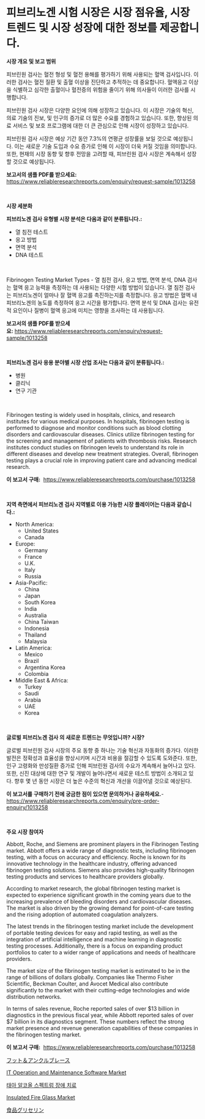 <p><h1>피브리노겐 시험 시장은 시장 점유율, 시장 트렌드 및 시장 성장에 대한 정보를 제공합니다.</h1></p><p><strong>시장 개요 및 보고 범위</strong></p>
<p><p>피브린원 검사는 혈전 형성 및 혈전 용해를 평가하기 위해 사용되는 혈액 검사입니다. 이러한 검사는 혈전 질환 및 출혈 이상을 진단하고 추적하는 데 중요합니다. 혈액응고 이상을 식별하고 심각한 출혈이나 혈전증의 위험을 줄이기 위해 의사들이 이러한 검사를 시행합니다.</p><p>피브린원 검사 시장은 다양한 요인에 의해 성장하고 있습니다. 이 시장은 기술의 혁신, 의료 기술의 진보, 및 인구의 증가로 더 많은 수요를 경험하고 있습니다. 또한, 향상된 의료 서비스 및 보호 프로그램에 대한 더 큰 관심으로 인해 시장이 성장하고 있습니다.</p><p>피브린원 검사 시장은 예상 기간 동안 7.3%의 연평균 성장률을 보일 것으로 예상됩니다. 이는 새로운 기술 도입과 수요 증가로 인해 이 시장이 더욱 커질 것임을 의미합니다. 또한, 현재의 시장 동향 및 향후 전망을 고려할 때, 피브린원 검사 시장은 계속해서 성장할 것으로 예상됩니다.</p></p>
<p><strong>보고서의 샘플 PDF를 받으세요:</strong> <a href="https://www.reliableresearchreports.com/enquiry/request-sample/1013258">https://www.reliableresearchreports.com/enquiry/request-sample/1013258</a></p>
<p>&nbsp;</p>
<p><strong>시장 세분화</strong></p>
<p><strong>피브리노겐 검사 유형별 시장 분석은 다음과 같이 분류됩니다.:</strong></p>
<p><ul><li>열 침전 테스트</li><li>응고 방법</li><li>면역 분석</li><li>DNA 테스트</li></ul></p>
<p>&nbsp;</p>
<p><p>Fibrinogen Testing Market Types - 열 침전 검사, 응고 방법, 면역 분석, DNA 검사는 혈액 응고 능력을 측정하는 데 사용되는 다양한 시험 방법이 있습니다. 열 침전 검사는 피브리노겐이 얼마나 잘 혈액 응고를 촉진하는지를 측정합니다. 응고 방법은 혈액 내 피브리노겐의 농도를 측정하여 응고 시간을 평가합니다. 면역 분석 및 DNA 검사는 유전적 요인이나 질병이 혈액 응고에 미치는 영향을 조사하는 데 사용됩니다.</p></p>
<p><strong>보고서의 샘플 PDF를 받으세요:</strong>&nbsp;<a href="https://www.reliableresearchreports.com/enquiry/request-sample/1013258">https://www.reliableresearchreports.com/enquiry/request-sample/1013258</a></p>
<p>&nbsp;</p>
<p><strong> 피브리노겐 검사 응용 분야별 시장 산업 조사는 다음과 같이 분류됩니다.:</strong></p>
<p><ul><li>병원</li><li>클리닉</li><li>연구 기관</li></ul></p>
<p>&nbsp;</p>
<p><p>Fibrinogen testing is widely used in hospitals, clinics, and research institutes for various medical purposes. In hospitals, fibrinogen testing is performed to diagnose and monitor conditions such as blood clotting disorders and cardiovascular diseases. Clinics utilize fibrinogen testing for the screening and management of patients with thrombosis risks. Research institutes conduct studies on fibrinogen levels to understand its role in different diseases and develop new treatment strategies. Overall, fibrinogen testing plays a crucial role in improving patient care and advancing medical research.</p></p>
<p><strong>이 보고서 구매:</strong>&nbsp; <a href="https://www.reliableresearchreports.com/purchase/1013258">https://www.reliableresearchreports.com/purchase/1013258</a></p>
<p>&nbsp;</p>
<p><strong>지역 측면에서 피브리노겐 검사 지역별로 이용 가능한 시장 플레이어는 다음과 같습니다.:</strong></p>
<p><ul>
    <li>
        North America:
        <ul>
            <li>United States</li>
            <li>Canada</li>
        </ul>
    </li>
    <li>
        Europe:
        <ul>
            <li>Germany</li>
            <li>France</li>
            <li>U.K.</li>
            <li>Italy</li>
            <li>Russia</li>
        </ul>
    </li>
    <li>
        Asia-Pacific:
        <ul>
            <li>China</li>
            <li>Japan</li>
            <li>South Korea</li>
            <li>India</li>
            <li>Australia</li>
            <li>China Taiwan</li>
            <li>Indonesia</li>
            <li>Thailand</li>
            <li>Malaysia</li>
        </ul>
    </li>
    <li>
        Latin America:
        <ul>
            <li>Mexico</li>
            <li>Brazil</li>
            <li>Argentina Korea</li>
            <li>Colombia</li>
        </ul>
    </li>
    <li>
        Middle East & Africa:
        <ul>
            <li>Turkey</li>
            <li>Saudi</li>
            <li>Arabia</li>
            <li>UAE</li>
            <li>Korea</li>
        </ul>
    </li>
    </ul></p>
<p>&nbsp;</p>
<p><strong>글로벌 피브리노겐 검사 의 새로운 트렌드는 무엇입니까? 시장?</strong></p>
<p><p>글로벌 피브린원 검사 시장의 주요 동향 중 하나는 기술 혁신과 자동화의 증가다. 이러한 발전은 정확성과 효율성을 향상시키며 시간과 비용을 절감할 수 있도록 도와준다. 또한, 인구 고령화와 만성질환 증가로 인해 피브린원 검사의 수요가 계속해서 늘어나고 있다. 또한, 신진 대상에 대한 연구 및 개발이 늘어나면서 새로운 테스트 방법이 소개되고 있다. 향후 몇 년 동안 시장은 더 높은 수준의 혁신과 개선을 이끌어낼 것으로 예상된다.</p></p>
<p><strong>이 보고서를 구매하기 전에 궁금한 점이 있으면 문의하거나 공유하세요.</strong>- <a href="https://www.reliableresearchreports.com/enquiry/pre-order-enquiry/1013258">https://www.reliableresearchreports.com/enquiry/pre-order-enquiry/1013258</a></p>
<p>&nbsp;</p>
<p><strong>주요 시장 참여자</strong></p>
<p><p>Abbott, Roche, and Siemens are prominent players in the Fibrinogen Testing market. Abbott offers a wide range of diagnostic tests, including fibrinogen testing, with a focus on accuracy and efficiency. Roche is known for its innovative technology in the healthcare industry, offering advanced fibrinogen testing solutions. Siemens also provides high-quality fibrinogen testing products and services to healthcare providers globally.</p><p>According to market research, the global fibrinogen testing market is expected to experience significant growth in the coming years due to the increasing prevalence of bleeding disorders and cardiovascular diseases. The market is also driven by the growing demand for point-of-care testing and the rising adoption of automated coagulation analyzers.</p><p>The latest trends in the fibrinogen testing market include the development of portable testing devices for easy and rapid testing, as well as the integration of artificial intelligence and machine learning in diagnostic testing processes. Additionally, there is a focus on expanding product portfolios to cater to a wider range of applications and needs of healthcare providers.</p><p>The market size of the fibrinogen testing market is estimated to be in the range of billions of dollars globally. Companies like Thermo Fisher Scientific, Beckman Coulter, and Avocet Medical also contribute significantly to the market with their cutting-edge technologies and wide distribution networks.</p><p>In terms of sales revenue, Roche reported sales of over $13 billion in diagnostics in the previous fiscal year, while Abbott reported sales of over $7 billion in its diagnostics segment. These numbers reflect the strong market presence and revenue generation capabilities of these companies in the fibrinogen testing market.</p></p>
<p><strong>이 보고서 구매:</strong>&nbsp;&nbsp;<a href="https://www.reliableresearchreports.com/purchase/1013258">https://www.reliableresearchreports.com/purchase/1013258</a></p>
<p><p><a href="https://github.com/adcxff01450218/Market-Research-Report-List-1/blob/main/3074600194445.md">フット＆アンクルブレース</a></p><p><a href="https://issuu.com/reportprime-2/docs/it-operation-and-maintenance-software-market-size-">IT Operation and Maintenance Software Market</a></p><p><a href="https://github.com/trmesnao7959541/Market-Research-Report-List-1/blob/main/1977708194168.md">태아 알코올 스펙트럼 장애 치료</a></p><p><a href="https://github.com/PeterParrish5/Market-Research-Report-List-3/blob/main/insulated-fire-glass-market.md">Insulated Fire Glass Market</a></p><p><a href="https://medium.com/@edmondg3yrtreenfelder8956/%E9%A3%9F%E5%93%81%E3%82%B0%E3%83%AA%E3%82%BB%E3%83%AA%E3%83%B3%E5%B8%82%E5%A0%B4%E8%A6%8F%E6%A8%A1-cagr-%E3%83%88%E3%83%AC%E3%83%B3%E3%83%892024-2030-8a575581c213">食品グリセリン</a></p></p>
